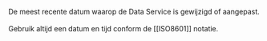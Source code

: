 De meest recente datum waarop de Data Service is gewijzigd of aangepast.
<br/>
<br/>
Gebruik altijd een datum en tijd conform de [[ISO8601]] notatie.
